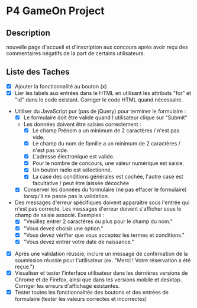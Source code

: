 ﻿# P4 GameOn Project
## Description
nouvelle page d'accueil et d'inscription aux concours après avoir reçu des commentaires négatifs de la part de certains utilisateurs.

## Liste des Taches
- [x]  Ajouter la fonctionnalité au bouton (x)
- [x]  Lier les labels aux entrées dans le HTML en utilisant les attributs "for" et "id" dans le code existant. Corriger le code HTML quand nécessaire.
- Utiliser du JavaScript pur (pas de jQuery) pour terminer le formulaire :
	- [x] Le formulaire doit être valide quand l'utilisateur clique sur "Submit"
	- Les données doivent être saisies correctement :
		- [x] Le champ Prénom a un minimum de 2 caractères / n'est pas vide.
		- [x] Le champ du nom de famille a un minimum de 2 caractères / n'est pas vide.   
		- [x] L'adresse électronique est valide.  
		- [x] Pour le nombre de concours, une valeur numérique est saisie.  
		- [x] Un bouton radio est sélectionné.  
		- [x] La case des conditions générales est cochée, l'autre case est facultative / peut être laissée décochée
	- [x] Conserver les données du formulaire (ne pas effacer le formulaire) lorsqu'il ne passe pas la validation.
- Des messages d'erreur spécifiques doivent apparaître sous l'entrée qui n'est pas correcte. Les messages d'erreur doivent s'afficher sous le champ de saisie associé. Exemples :
	- [x] "Veuillez entrer 2 caractères ou plus pour le champ du nom."
	- [x] "Vous devez choisir une option."
	- [x] "Vous devez vérifier que vous acceptez les termes et conditions."
	- [x] "Vous devez entrer votre date de naissance."
- [x] Après une validation réussie, inclure un message de confirmation de la soumission réussie pour l'utilisateur (ex. "Merci ! Votre réservation a été reçue.")
- [x] Visualiser et tester l'interface utilisateur dans les dernières versions de Chrome et de Firefox, ainsi que dans les versions mobile et desktop. Corriger les erreurs d'affichage existantes.
- [x] Tester toutes les fonctionnalités des boutons et des entrées de formulaire (tester les valeurs correctes et incorrectes)
